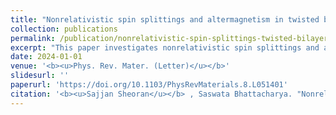 ```yaml
---
title: "Nonrelativistic spin splittings and altermagnetism in twisted bilayers of centrosymmetric antiferromagnets"
collection: publications
permalink: /publication/nonrelativistic-spin-splittings-twisted-bilayers
excerpt: "This paper investigates nonrelativistic spin splittings and altermagnetism in twisted bilayers of centrosymmetric antiferromagnets."
date: 2024-01-01
venue: '<b><u>Phys. Rev. Mater. (Letter)</u></b>'
slidesurl: ''
paperurl: 'https://doi.org/10.1103/PhysRevMaterials.8.L051401'
citation: '<b><u>Sajjan Sheoran</u></b> , Saswata Bhattacharya. "Nonrelativistic spin splittings and altermagnetism in twisted bilayers of centrosymmetric antiferromagnets". <i><b><u>Phys. Rev. Mater.</u></b></i> (Letter) 8, L051401 (2024).'
---
```


